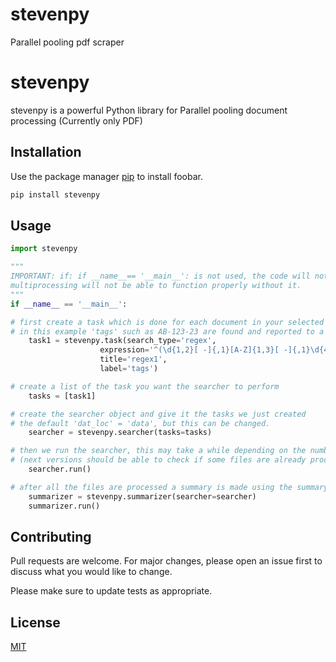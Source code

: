 # stevenpy
 Parallel pooling pdf scraper

# stevenpy

stevenpy is a powerful Python library for Parallel pooling document processing (Currently only PDF)

## Installation

Use the package manager [pip](https://pip.pypa.io/en/stable/) to install foobar.

```bash
pip install stevenpy
```

## Usage

```python
import stevenpy

"""
IMPORTANT: if: if __name__== '__main__': is not used, the code will not work!!!
multiprocessing will not be able to function properly without it.
"""
if __name__ == '__main__':

# first create a task which is done for each document in your selected document folder
# in this example 'tags' such as AB-123-23 are found and reported to a summary file
    task1 = stevenpy.task(search_type='regex',
                    expression='^(\d{1,2}[ -]{,1}[A-Z]{1,3}[ -]{,1}\d{4}[A-Z]*).*$',
                    title='regex1',
                    label='tags')

# create a list of the task you want the searcher to perform
    tasks = [task1]

# create the searcher object and give it the tasks we just created
# the default 'dat_loc' = 'data', but this can be changed.
    searcher = stevenpy.searcher(tasks=tasks)

# then we run the searcher, this may take a while depending on the number of files to process
# (next versions should be able to check if some files are already processed)
    searcher.run()

# after all the files are processed a summary is made using the summary object
    summarizer = stevenpy.summarizer(searcher=searcher)
    summarizer.run()
```

## Contributing
Pull requests are welcome. For major changes, please open an issue first to discuss what you would like to change.

Please make sure to update tests as appropriate.

## License
[MIT](https://choosealicense.com/licenses/mit/)
